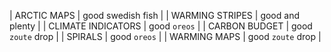 
| ARCTIC MAPS        | good swedish fish | 
| WARMING STRIPES    | good and plenty   | 
| CLIMATE INDICATORS | good `oreos`      | 
| CARBON BUDGET      | good `zoute` drop | 
| SPIRALS            | good `oreos`      | 
| WARMING MAPS       | good `zoute` drop | 
